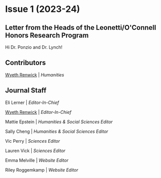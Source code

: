 # Issue 1 (2023-24)

## Letter from the Heads of the Leonetti/O'Connell Honors Research Program

Hi Dr. Ponzio and Dr. Lynch!

## Contributors

[Wyeth Renwick](../authors/wyethRenwick/wyethRenwick.md)
| *Humanities*

## Journal Staff

Eli Lerner | *Editor-In-Chief*

[Wyeth Renwick](../authors/wyethRenwick/wyethRenwick.md) | *Editor-In-Chief*

Mattie Epstein | *Humanities & Social Sciences Editor*

Sally Cheng | *Humanities & Social Sciences Editor*

Vic Perry | *Sciences Editor*

Lauren Vick | *Sciences Editor*

Emma Melville | *Website Editor*

Riley Roggemkamp | *Website Editor*